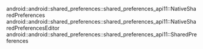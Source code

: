 android::android::shared_preferences::shared_preferences_api11::NativeSharedPreferences
android::android::shared_preferences::shared_preferences_api11::NativeSharedPreferencesEditor
android::android::shared_preferences::shared_preferences_api11::SharedPreferences